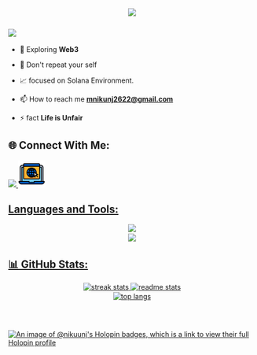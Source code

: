 
<h1 align="center">
  <a href="https://git.io/typing-svg">
    <img src="https://readme-typing-svg.herokuapp.com/?lines=Hello,+There!+👋;This+is+Nikunj....;Nice+to+meet+you!&center=true&size=30">
  </a>
</h1> 



[![](https://komarev.com/ghpvc/?username=Nikuunj&color=blueviolet&style=for-the-badge)](https://github.com/Nikuunj)
 

 <!-- ![developer](developer.svg) -->

- 🌱 Exploring **Web3** 

- 💬 Don't repeat your self
  
- 📈 focused on Solana Environment.

- 📫 How to reach me **mnikunj2622@gmail.com**

- ⚡ fact **Life is Unfair**


## **🌐 Connect With Me:**
<p align="left">
  <a href="https://linkedin.com/in/makwana-nikunj" target="_blank">
    <img src="https://skillicons.dev/icons?i=linkedin" />
  </a>  
  <a href="https://nikunj-portfolio.vercel.app/" target="_blank">
    <img src="webicon.png"  width="55"/><br
  </a>
  
</p>


## **Languages and Tools:**
<p align="left">
  <div align="center">
    <img src="https://skillicons.dev/icons?i=typescript,javascript,rust,solidity,prisma,nodejs,express,nextjs,tailwind" />
    <br />
    <img src="https://skillicons.dev/icons?i=vite,npm,postman,postgres,mongodb,mysql,ipfs,docker,git,java" /><br>
  </div>
</p>

## **📊 GitHub Stats:**
  <div align=center>
  <img width=400 src="https://github-readme-streak-stats-salesp07.vercel.app/?user=Nikuunj&count_private=true&theme=highcontrast&border_radius=5" alt="streak stats"/>
  <img width=375 src="https://github-readme-stats-salesp07.vercel.app/api?username=Nikuunj&count_private=true&show_icons=true&theme=highcontrast&rank_icon=github&border_radius=5" alt="readme stats" />
  <br/>
  <img width=325 align="center" src="https://github-readme-stats-salesp07.vercel.app/api/top-langs/?username=Nikuunj&hide=html&langs_count=10&layout=compact&theme=highcontrast&border_radius=5&size_weight=0.5&count_weight=0.5&exclude_repo=github-readme-stats" alt="top langs" />
</div>

##
<br>
  
[![An image of @nikuunj's Holopin badges, which is a link to view their full Holopin profile](https://holopin.me/nikuunj)](https://holopin.io/@nikuunj)

